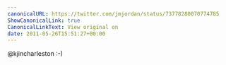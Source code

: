 ```yaml
---
canonicalURL: https://twitter.com/jmjordan/status/73778280070774785
ShowCanonicalLink: true
CanonicalLinkText: View original on
date: 2011-05-26T15:51:27+00:00
---
```

@kjincharleston :-)